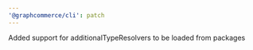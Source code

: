 ```yaml
---
'@graphcommerce/cli': patch
---
```


Added support for additionalTypeResolvers to be loaded from packages
